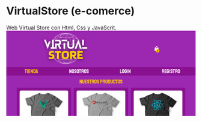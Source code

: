 # VirtualStore (e-comerce)
Web Virtual Store con Html, Css y JavaScrit.
![](image/virtualstore.png)
